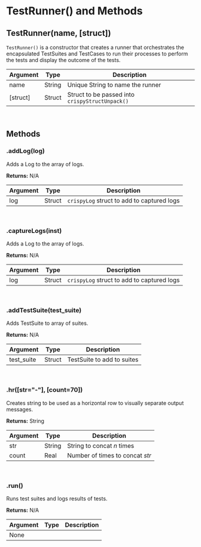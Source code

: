 # TestRunner() and Methods

## TestRunner(name, [struct])

`TestRunner()` is a constructor that creates a runner that orchestrates the encapsulated TestSuites and TestCases to run their processes to perform the tests and display the outcome of the tests.

| Argument | Type | Description |
| -- | -- | -- |
| name | String | Unique String to name the runner|
| [struct] | Struct | Struct to be passed into `crispyStructUnpack()` |

<br>

## Methods

### .addLog(log)

Adds a Log to the array of logs.

**Returns:** N/A

| Argument | Type | Description |
| ---- | ---- | ---- |
| log | Struct | `crispyLog` struct to add to captured logs |

<br>

### .captureLogs(inst)

Adds a Log to the array of logs.

**Returns:** N/A

| Argument | Type | Description |
| ---- | ---- | ---- |
| log | Struct | `crispyLog` struct to add to captured logs |

<br>

### .addTestSuite(test_suite)

Adds TestSuite to array of suites.

**Returns:** N/A

| Argument | Type | Description |
| ---- | ---- | ---- |
| test_suite | Struct | TestSuite to add to suites |

<br>

### .hr([str="-"], [count=70])

Creates string to be used as a horizontal row to visually separate output messages.

**Returns:** String

| Argument | Type | Description |
| ---- | ---- | ---- |
| str | String | String to concat _n_ times |
| count | Real | Number of times to concat _str_ |

<br>

### .run()

Runs test suites and logs results of tests.

**Returns:** N/A

| Argument | Type | Description |
| ---- | ---- | ---- |
| None |  |  |
